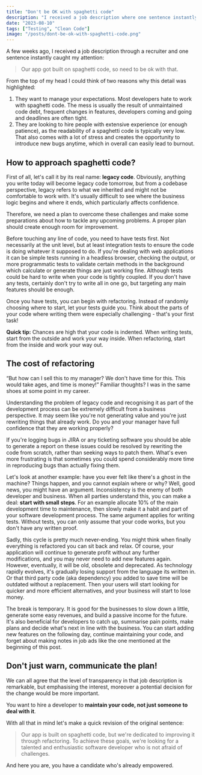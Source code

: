 ```yaml
---
title: "Don't be OK with spaghetti code"
description: "I received a job description where one sentence instantly caught my attention. That inspired me to share my thoughts about code debt and igniting a culture of code improvement."
date: "2023-08-10"
tags: ["Testing", "Clean Code"]
image: "/posts/dont-be-ok-with-spaghetti-code.png"
---
```

A few weeks ago, I received a job description through a recruiter and one sentence instantly caught my attention:

> Our app got built on spaghetti code, so need to be ok with that.

From the top of my head I could think of two reasons why this detail was highlighted:

1. They want to manage your expectations. Most developers hate to work with spaghetti code. The mess is usually the result of unmaintained code debt, frequent changes in features, developers coming and going and deadlines are often tight.
2. They are looking to hire people with extensive experience (or enough patience), as the readability of a spaghetti code is typically very low. That also comes with a lot of stress and creates the opportunity to introduce new bugs anytime, which in overall can easily lead to burnout.

## How to approach spaghetti code?

First of all, let's call it by its real name: **legacy code**. Obviously, anything you write today will become legacy code tomorrow, but from a codebase perspective, legacy refers to what we inherited and might not be comfortable to work with. It's usually difficult to see where the business logic begins and where it ends, which particularly affects confidence.

Therefore, we need a plan to overcome these challenges and make some preparations about how to tackle any upcoming problems. A proper plan should create enough room for improvement.

Before touching any line of code, you need to have tests first. Not necessarily at the unit level, but at least integration tests to ensure the code is doing whatever it supposed to do. If you're dealing with web applications it can be simple tests running in a headless browser, checking the output, or more programmatic tests to validate certain methods in the background which calculate or generate things are just working fine. Although tests could be hard to write when your code is tightly coupled. If you don't have any tests, certainly don't try to write all in one go, but targeting any main features should be enough.

Once you have tests, you can begin with refactoring. Instead of randomly choosing where to start, let your tests guide you. Think about the parts of your code where writing them were especially challenging - that's your first task!

<aside>
<strong>Quick tip:</strong> Chances are high that your code is indented. When writing tests, start from the outside and work your way inside. When refactoring, start from the inside and work your way out.
</aside>

## The cost of refactoring

“But how can I sell this to my manager? We don't have time for this. This would take ages, and time is money!” Familiar thoughts? I was in the same shoes at some point in my career.

Understanding the problem of legacy code and recognising it as part of the development process can be extremely difficult from a business perspective. It may seem like you're not generating value and you're just rewriting things that already work. Do you and your manager have full confidence that they are working properly?

If you're logging bugs in JIRA or any ticketing software you should be able to generate a report on these issues could be resolved by rewriting the code from scratch, rather than seeking ways to patch them. What's even more frustrating is that sometimes you could spend considerably more time in reproducing bugs than actually fixing them.

Let's look at another example: have you ever felt like there's a ghost in the machine? Things happen, and you cannot explain where or why? Well, good news, you might have an argument. Inconsistency is the enemy of both developer and business. When all parties understand this, you can make a deal: **start with small steps**. For an example allocate 10% of the main development time to maintenance, then slowly make it a habit and part of your software development process. The same argument applies for writing tests. Without tests, you can only assume that your code works, but you don't have any written proof.

Sadly, this cycle is pretty much never-ending. You might think when finally everything is refactored you can sit back and relax. Of course, your application will continue to generate profit without any further modifications, and you may never need to add new features again. However, eventually, it will be old, obsolete and deprecated. As technology rapidly evolves, it's gradually losing support from the language its written in. Or that third party code (aka dependency) you added to save time will be outdated without a replacement. Then your users will start looking for quicker and more efficient alternatives, and your business will start to lose money.

The break is temporary. It is good for the businesses to slow down a little, generate some easy revenues, and build a passive income for the future. It's also beneficial for developers to catch up, summarise pain points, make plans and decide what's next in line with the business. You can start adding new features on the following day, continue maintaining your code, and forget about making notes in job ads like the one mentioned at the beginning of this post.

## Don't just warn, communicate the plan!

We can all agree that the level of transparency in that job description is remarkable, but emphasising the interest, moreover a potential decision for the change would be more important.

You want to hire a developer to **maintain your code, not just someone to deal with it**.

With all that in mind let's make a quick revision of the original sentence:

> Our app is built on spaghetti code, but we're dedicated to improving it through refactoring. To achieve these goals, we're looking for a talented and enthusiastic software developer who is not afraid of challenges.

And here you are, you have a candidate who's already empowered.